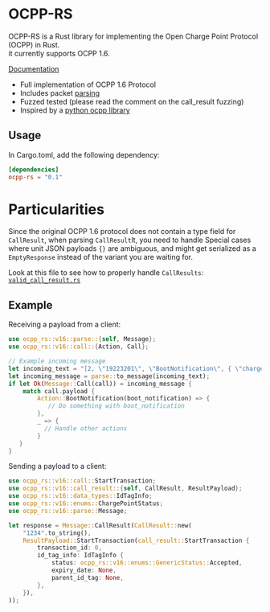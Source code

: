 # OCPP-RS

OCPP-RS is a Rust library for implementing the Open Charge Point Protocol (OCPP) in Rust.   
it currently supports OCPP 1.6.

[Documentation](https://docs.rs/ocpp_rs/latest/ocpp_rs/)

- Full implementation of OCPP 1.6 Protocol
- Includes packet [parsing](https://docs.rs/ocpp_rs/latest/ocpp_rs/v16/parse/index.html)
- Fuzzed tested (please read the comment on the call_result fuzzing)
- Inspired by a [python ocpp library](https://github.com/mobilityhouse/ocpp)


## Usage
In Cargo.toml, add the following dependency:
```toml
[dependencies]
ocpp-rs = "0.1"
```

# Particularities
Since the original OCPP 1.6 protocol does not contain a type field for `CallResult`, when parsing `CallResult`lt, you need to handle
Special cases where unit JSON payloads ```{}``` are ambiguous, and might get serialized as a `EmptyResponse` instead of the variant
you are waiting for.

Look at this file to see how to properly handle `CallResults`: [`valid_call_result.rs`](fuzz/fuzz_targets/valid_call_result.rs)

## Example
Receiving a payload from a client:
```rust
use ocpp_rs::v16::parse::{self, Message};
use ocpp_rs::v16::call::{Action, Call};

// Example incoming message
let incoming_text = "[2, \"19223201\", \"BootNotification\", { \"chargePointVendor\": \"VendorX\", \"chargePointModel\": \"SingleSocketCharger\" }]";
let incoming_message = parse::to_message(incoming_text);
if let Ok(Message::Call(call)) = incoming_message {
    match call.payload {
        Action::BootNotification(boot_notification) => {
           // Do something with boot_notification
        },
        _ => {
          // Handle other actions
        }
   }
}
```

Sending a payload to a client:
```rust
use ocpp_rs::v16::call::StartTransaction;
use ocpp_rs::v16::call_result::{self, CallResult, ResultPayload};
use ocpp_rs::v16::data_types::IdTagInfo;
use ocpp_rs::v16::enums::ChargePointStatus;
use ocpp_rs::v16::parse::Message;

let response = Message::CallResult(CallResult::new(
    "1234".to_string(),
    ResultPayload::StartTransaction(call_result::StartTransaction {
        transaction_id: 0,
        id_tag_info: IdTagInfo {
            status: ocpp_rs::v16::enums::GenericStatus::Accepted,
            expiry_date: None,
            parent_id_tag: None,
        },
    }),
));
```